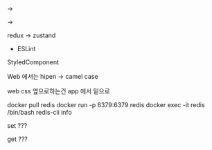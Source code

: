 <p> -> <text>

<div> -> <vue>



redux -> zustand

- ESLint

StyledComponent 

Web 에서는 hipen -> camel case

web css 옆으로하는건 app 에서 밑으로



docker pull redis
docker run -p 6379:6379 redis
docker exec -it redis /bin/bash
redis-cli
info

set ???

get ???